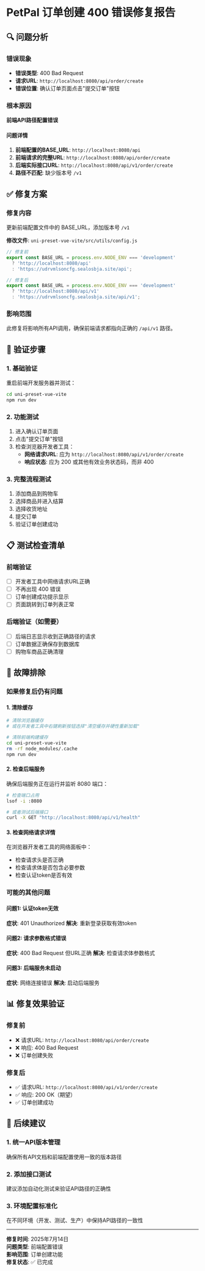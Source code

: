# PetPal 订单创建 400 错误修复报告

## 🔍 问题分析

### 错误现象
- **错误类型**: 400 Bad Request
- **请求URL**: `http://localhost:8080/api/order/create`
- **错误位置**: 确认订单页面点击"提交订单"按钮

### 根本原因
**前端API路径配置错误**

#### 问题详情
1. **前端配置的BASE_URL**: `http://localhost:8080/api`
2. **前端请求的完整URL**: `http://localhost:8080/api/order/create`
3. **后端实际接口URL**: `http://localhost:8080/api/v1/order/create`
4. **路径不匹配**: 缺少版本号 `/v1`

## ✅ 修复方案

### 修复内容
更新前端配置文件中的 BASE_URL，添加版本号 `/v1`

**修改文件**: `uni-preset-vue-vite/src/utils/config.js`

```javascript
// 修复前
export const BASE_URL = process.env.NODE_ENV === 'development' 
  ? 'http://localhost:8080/api' 
  : 'https://udrvmlsoncfg.sealosbja.site/api';

// 修复后
export const BASE_URL = process.env.NODE_ENV === 'development' 
  ? 'http://localhost:8080/api/v1' 
  : 'https://udrvmlsoncfg.sealosbja.site/api/v1';
```

### 影响范围
此修复将影响所有API调用，确保前端请求都指向正确的 `/api/v1` 路径。

## 🧪 验证步骤

### 1. 基础验证
重启前端开发服务器并测试：

```bash
cd uni-preset-vue-vite
npm run dev
```

### 2. 功能测试
1. 进入确认订单页面
2. 点击"提交订单"按钮
3. 检查浏览器开发者工具：
   - **网络请求URL**: 应为 `http://localhost:8080/api/v1/order/create`
   - **响应状态**: 应为 200 或其他有效业务状态码，而非 400

### 3. 完整流程测试
1. 添加商品到购物车
2. 选择商品并进入结算
3. 选择收货地址
4. 提交订单
5. 验证订单创建成功

## 📋 测试检查清单

### 前端验证
- [ ] 开发者工具中网络请求URL正确
- [ ] 不再出现 400 错误
- [ ] 订单创建成功提示显示
- [ ] 页面跳转到订单列表正常

### 后端验证（如需要）
- [ ] 后端日志显示收到正确路径的请求
- [ ] 订单数据正确保存到数据库
- [ ] 购物车商品正确清理

## 🔧 故障排除

### 如果修复后仍有问题

#### 1. 清除缓存
```bash
# 清除浏览器缓存
# 或在开发者工具中右键刷新按钮选择"清空缓存并硬性重新加载"

# 清除前端构建缓存
cd uni-preset-vue-vite
rm -rf node_modules/.cache
npm run dev
```

#### 2. 检查后端服务
确保后端服务正在运行并监听 8080 端口：
```bash
# 检查端口占用
lsof -i :8080

# 或者测试后端接口
curl -X GET "http://localhost:8080/api/v1/health"
```

#### 3. 检查网络请求详情
在浏览器开发者工具的网络面板中：
- 检查请求头是否正确
- 检查请求体是否包含必要参数
- 检查认证token是否有效

### 可能的其他问题

#### 问题1: 认证token无效
**症状**: 401 Unauthorized
**解决**: 重新登录获取有效token

#### 问题2: 请求参数格式错误
**症状**: 400 Bad Request 但URL正确
**解决**: 检查请求体参数格式

#### 问题3: 后端服务未启动
**症状**: 网络连接错误
**解决**: 启动后端服务

## 📊 修复效果验证

### 修复前
- ❌ 请求URL: `http://localhost:8080/api/order/create`
- ❌ 响应: 400 Bad Request
- ❌ 订单创建失败

### 修复后
- ✅ 请求URL: `http://localhost:8080/api/v1/order/create`
- ✅ 响应: 200 OK（期望）
- ✅ 订单创建成功

## 🚀 后续建议

### 1. 统一API版本管理
确保所有API文档和前端配置使用一致的版本路径

### 2. 添加接口测试
建议添加自动化测试来验证API路径的正确性

### 3. 环境配置标准化
在不同环境（开发、测试、生产）中保持API路径的一致性

---

**修复时间**: 2025年7月14日  
**问题类型**: 前端配置错误  
**影响范围**: 订单创建功能  
**修复状态**: ✅ 已完成
